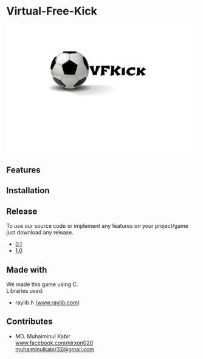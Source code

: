 # Virtual-Free-Kick
<img src="MacBook - 1.png" alt="vfc logo"/></img>
## Features 
## Installation 
## Release 
To use our source code or implement any features on your project/game just download any release. 
- [0.1](https://github.com/Muhaiminul-Kabir/Virtual-Free-Kick/releases/tag/0.1)
- [1.0](https://github.com/Muhaiminul-Kabir/Virtual-Free-Kick/releases/tag/1.0)
## Made with
We made this game using C.<br>
Libraries used:
- raylib.h (www.raylib.com)
## Contributes
- MD. Muhaiminul Kabir <br>
   www.facebook.com/nirxon020
   <br>
   muhaiminulkabir32@gmail.com 


